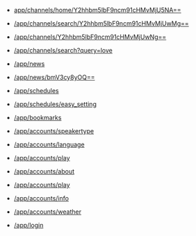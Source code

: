 * <a href="https://staging.monstar.ch/app/channels/home/Y2hhbm5lbF9ncm91cHMvMjU5NA==">app/channels/home/Y2hhbm5lbF9ncm91cHMvMjU5NA==</a> 

* <a href="https://staging.monstar.ch/app/channels/search/Y2hhbm5lbF9ncm91cHMvMjUwMg==">/app/channels/search/Y2hhbm5lbF9ncm91cHMvMjUwMg==</a> 

* <a href="https://staging.monstar.ch/app/channels/Y2hhbm5lbF9ncm91cHMvMjUwNg==">/app/channels/Y2hhbm5lbF9ncm91cHMvMjUwNg==</a> 

* <a href="https://staging.monstar.ch/app/channels/search/?query=love">/app/channels/search?query=love</a> 

* <a href="https://monstar.ch/app/news">/app/news</a> 

* <a href="https://staging.monstar.ch/app/news/bmV3cy8yOQ==">/app/news/bmV3cy8yOQ==</a> 

* <a href="https://staging.monstar.ch/app/schedules">/app/schedules</a> 

* <a href="https://staging.monstar.ch/app/schedules/easy_setting">/app/schedules/easy_setting</a> 

* <a href="https://staging.monstar.ch/app/bookmarks">/app/bookmarks</a> 

* <a href="https://staging.monstar.ch/app/accounts/speakertype">/app/accounts/speakertype</a> 

* <a href="https://staging.monstar.ch/app/accounts/language">/app/accounts/language</a> 

* <a href="https://staging.monstar.ch/app/accounts/play">/app/accounts/play</a> 

* <a href="https://staging.monstar.ch/app/accounts/about">/app/accounts/about</a> 

* <a href="https://staging.monstar.ch/app/accounts/play">/app/accounts/play</a> 

* <a href="https://staging.monstar.ch/app/accounts/info">/app/accounts/info</a> 

* <a href="https://staging.monstar.ch/app/accounts/weather">/app/accounts/weather</a> 

* <a href="https://staging.monstar.ch/app/login">/app/login</a> 
